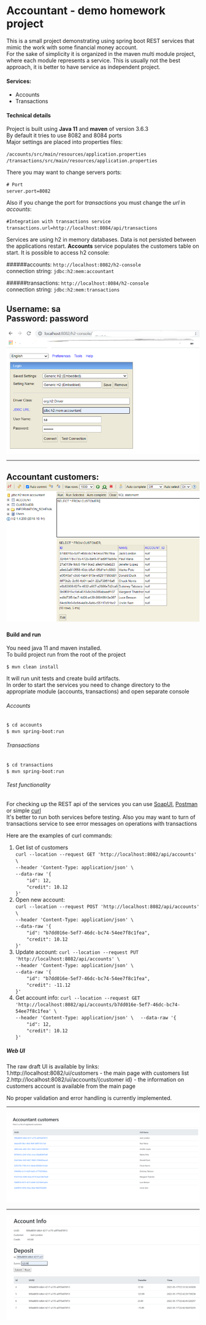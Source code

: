 # Accountant - demo homework project

This is a small project demonstrating using spring boot REST services that mimic the work with some financial money account.  
For the sake of simplicity it is organized in the maven multi module project, where each module represents a service. This is usually not the best approach, it is better to have service as independent project.

#### Services:
* Accounts
* Transactions

#### Technical details

Project is built using **Java 11** and **maven** of version 3.6.3  
By default it tries to use 8082 and 8084 ports  
Major settings are placed into properties files:
  
`/accounts/src/main/resources/application.properties`
`/transactions/src/main/resources/application.properties`

There you may want to change servers ports:

`# Port`  
`server.port=8082`  

Also if you change the port for *transactions* you must change the *url* in *accounts*:  

`#Integration with transactions service`  
`transactions.url=http://localhost:8084/api/transactions`

Services are using h2 in memory databases. Data is not persisted between the applications restart. **Accounts** service populates the customers table on start. It is possible to access h2 console:  

######accounts:
`http://localhost:8082/h2-console`  
connection string: `jdbc:h2:mem:accountant`  

######transactions:
`http://localhost:8084/h2-console`  
connection string: `jdbc:h2:mem:transactions`  

Username: **sa**  
Password: **password**  
----------------------------------
![H2 Console](assets/h2-console.png "H2 Console")

------------------------------
Accountant customers:  
![Accountant customers](assets/customers.png "Accountant customers")
---------------------------------


#### Build and run  
You need java 11 and maven installed.  
To build project run from the root of the project 
 
`$ mvn clean install`  

It will run unit tests and create build artifacts.  
In order to start the services you need to change directory to the appropriate module (accounts, transactions) and open separate console  

###### Accounts
`$ cd accounts`  
`$ mvn spring-boot:run`  

###### Transactions  
`$ cd transactions`  
`$ mvn spring-boot:run`  

###### Test functionality  
For checking up the REST api of the services you can use [SoapUI](https://www.soapui.org/), [Postman](https://www.postman.com/) or simple [curl](https://curl.se/)  
It's better to run both services before testing. Also you may want to turn of transactions service to see error messages on operations with transactions

Here are the examples of curl commands:
1. Get list of customers  
`curl --location --request GET 'http://localhost:8082/api/accounts' \`  
`--header 'Content-Type: application/json' \`  
`--data-raw '{`  
`    "id": 12,`  
`    "credit": 10.12`  
`}'`    
2. Open new account:  
`curl --location --request POST 'http://localhost:8082/api/accounts' \`  
`--header 'Content-Type: application/json' \`  
`--data-raw '{`  
`    "id": "b7dd016e-5ef7-46dc-bc74-54ee7f8c1fea",`  
`    "credit": 10.12`  
`}'`  
3. Update account:
`curl --location --request PUT 'http://localhost:8082/api/accounts' \`  
`--header 'Content-Type: application/json' \`  
`--data-raw '{`  
`    "id": "b7dd016e-5ef7-46dc-bc74-54ee7f8c1fea",`  
`    "credit": -11.12`  
`}'`  
4. Get account info:
`curl --location --request GET 'http://localhost:8082/api/accounts/b7dd016e-5ef7-46dc-bc74-54ee7f8c1fea' \`  
`--header 'Content-Type: application/json' \  `
`--data-raw '{`  
`    "id": 12,`  
`    "credit": 10.12`  
`}'`  

##### Web UI

The raw draft UI is available by links:  
1.http://localhost:8082/ui/customers   - the main page with customers list  
2.http://localhost:8082/ui/accounts/{customer id} - the information on customers account is available from the main page


No proper validation and error handling is currently implemented.

-----------------------
![Customers](assets/customers-list.png "Customers")

-----------------------
![Account info](assets/accounts.png "Account info")


